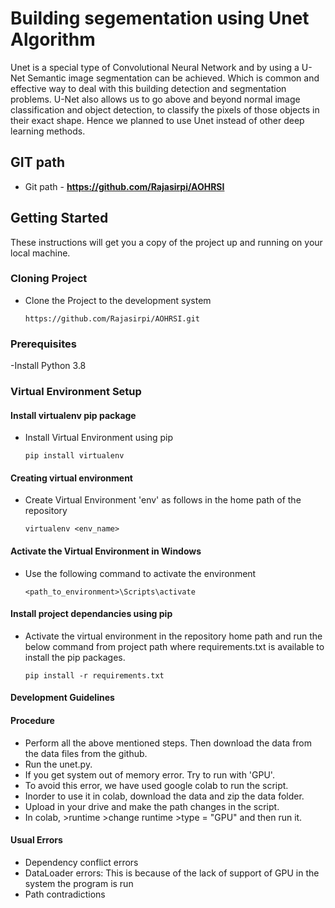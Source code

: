 
# **Building segementation using Unet Algorithm**

Unet is a special type of Convolutional Neural Network and by using a U-Net Semantic image segmentation can be achieved. Which is common and effective way to deal with this building detection and segmentation problems. U-Net also allows us to go above and beyond normal image classification and object detection, to classify the pixels of those objects in their exact shape. Hence we planned to use Unet instead of other deep learning methods.

## **GIT path**

- Git path - **https://github.com/Rajasirpi/AOHRSI**


## **Getting Started**

These instructions will get you a copy of the project up and running on your local machine. 

### Cloning Project

- Clone the Project to the development system

  `https://github.com/Rajasirpi/AOHRSI.git`

### Prerequisites

-Install Python 3.8

### Virtual Environment Setup

#### Install virtualenv pip package

- Install Virtual Environment using pip

  `pip install virtualenv`

#### Creating virtual environment

- Create Virtual Environment 'env' as follows in the home path of the repository

  `virtualenv <env_name>`

#### Activate the Virtual Environment in Windows

- Use the following command to activate the environment

  `<path_to_environment>\Scripts\activate`

#### Install project dependancies using pip

- Activate the virtual environment in the repository home path and run the below command from project path where requirements.txt is available to install the pip packages.

  `pip install -r requirements.txt`

#### Development Guidelines

#### Procedure

- Perform all the above mentioned steps. Then download the data from the data files from the github.
- Run the unet.py.
- If you get system out of memory error. Try to run with 'GPU'.
- To avoid this error, we have used google colab to run the script. 
- Inorder to use it in colab, download the data and zip the data folder.
- Upload in your drive and make the path changes in the script.
- In colab, >runtime >change runtime >type = "GPU" and then run it.

#### Usual Errors

- Dependency conflict errors
- DataLoader errors: This is because of the lack of support of GPU in the system the program is run
- Path contradictions
